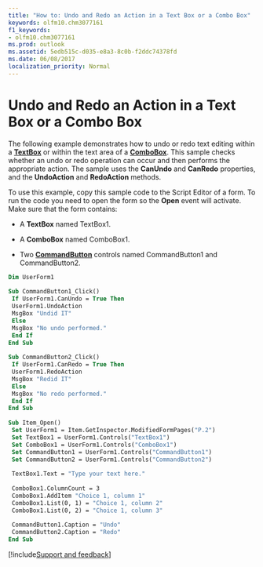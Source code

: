 ```yaml
---
title: "How to: Undo and Redo an Action in a Text Box or a Combo Box"
keywords: olfm10.chm3077161
f1_keywords:
- olfm10.chm3077161
ms.prod: outlook
ms.assetid: 5edb515c-d035-e8a3-8c0b-f2ddc74378fd
ms.date: 06/08/2017
localization_priority: Normal
---
```



# Undo and Redo an Action in a Text Box or a Combo Box

The following example demonstrates how to undo or redo text editing within a  **[TextBox](../../../api/Outlook.textbox.md)** or within the text area of a **[ComboBox](../../../api/Outlook.combobox.md)**. This sample checks whether an undo or redo operation can occur and then performs the appropriate action. The sample uses the  **CanUndo** and **CanRedo** properties, and the **UndoAction** and **RedoAction** methods.

To use this example, copy this sample code to the Script Editor of a form. To run the code you need to open the form so the  **Open** event will activate. Make sure that the form contains:

- A  **TextBox** named TextBox1.
    
- A  **ComboBox** named ComboBox1.
    
- Two  **[CommandButton](../../../api/Outlook.commandbutton.md)** controls named CommandButton1 and CommandButton2.
    



```vb
Dim UserForm1 
 
Sub CommandButton1_Click() 
 If UserForm1.CanUndo = True Then 
 UserForm1.UndoAction 
 MsgBox "Undid IT" 
 Else 
 MsgBox "No undo performed." 
 End If 
End Sub 
 
Sub CommandButton2_Click() 
 If UserForm1.CanRedo = True Then 
 UserForm1.RedoAction 
 MsgBox "Redid IT" 
 Else 
 MsgBox "No redo performed." 
 End If 
End Sub 
 
Sub Item_Open() 
 Set UserForm1 = Item.GetInspector.ModifiedFormPages("P.2") 
 Set TextBox1 = UserForm1.Controls("TextBox1") 
 Set ComboBox1 = UserForm1.Controls("ComboBox1") 
 Set CommandButton1 = UserForm1.Controls("CommandButton1") 
 Set CommandButton2 = UserForm1.Controls("CommandButton2") 
 
 TextBox1.Text = "Type your text here." 
 
 ComboBox1.ColumnCount = 3 
 ComboBox1.AddItem "Choice 1, column 1" 
 ComboBox1.List(0, 1) = "Choice 1, column 2" 
 ComboBox1.List(0, 2) = "Choice 1, column 3" 
 
 CommandButton1.Caption = "Undo" 
 CommandButton2.Caption = "Redo" 
End Sub
```

[!include[Support and feedback](~/includes/feedback-boilerplate.md)]